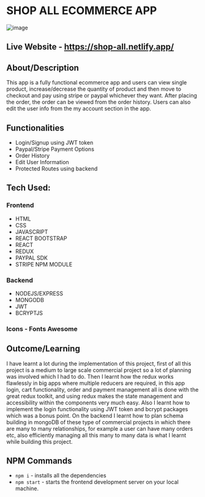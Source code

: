 # SHOP ALL ECOMMERCE APP
![image](https://user-images.githubusercontent.com/75886411/118426812-91854e80-b6e9-11eb-8831-5ec578c1509d.png)

## Live Website - https://shop-all.netlify.app/
## About/Description 
This app is a fully functional ecommerce app and users can view single product, increase/decrease the quantity of product and then move to checkout and pay using stripe or paypal whichever they want. After placing the order, the order can be viewed from the order history. Users can also edit the user info from the my account section in the app.

## Functionalities
* Login/Signup using JWT token
* Paypal/Stripe Payment Options
* Order History
* Edit User Information
* Protected Routes using backend

## Tech Used:
### Frontend
* HTML
* CSS
* JAVASCRIPT
* REACT BOOTSTRAP
* REACT
* REDUX
* PAYPAL SDK
* STRIPE NPM MODULE

### Backend
* NODEJS/EXPRESS
* MONGODB
* JWT 
* BCRYPTJS

### Icons - Fonts Awesome

## Outcome/Learning
I have learnt a lot during the implementation of this project, first of all this project is a medium to large scale commercial project so a lot of planning was involved which I had to do. Then I learnt how the redux works flawlessly in big apps where multiple reducers are required, in this app login, cart functionality, order and payment management all is done with the great redux toolkit, and using redux makes the state management and accessibility within the components very much easy. Also I learnt how to implement the login functionality using JWT token and bcrypt packages which was a bonus point. On the backend I learnt how to plan schema building in mongoDB of these type of commercial projects in which there are many to many relationships, for example a user can have many orders etc, also efficiently managing all this many to many data is what I learnt while building this project.

## NPM Commands
* `npm i` - installs all the dependencies
* `npm start` - starts the frontend development server on your local machine.

